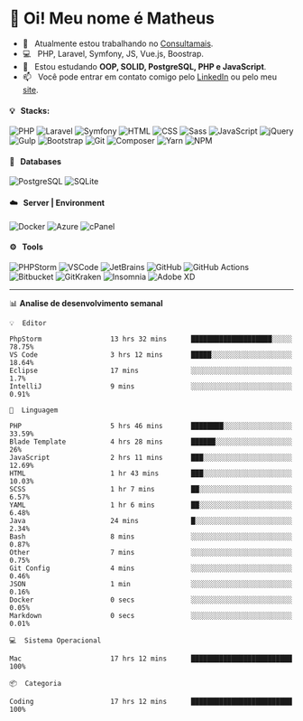 # 👋 Oi! Meu nome é Matheus

- 🔭 &nbsp; Atualmente estou trabalhando no [Consultamais](https://consultamais.com.br/).
- 💻 &nbsp; PHP, Laravel, Symfony, JS, Vue.js, Boostrap.
- 🌱 &nbsp; Estou estudando **OOP, SOLID, PostgreSQL, PHP e JavaScript**.
- 📫 &nbsp; Você pode entrar em contato comigo pelo [LinkedIn](https://www.linkedin.com/in/matheuscamargoxavier/) ou pelo meu [site](https://matheuscamargo.co).

#### 💡 &nbsp; Stacks:
![PHP](https://img.shields.io/badge/-PHP-777BB4?&logo=php&logoColor=FFFFFF)
![Laravel](https://img.shields.io/badge/-Laravel-FF2D20?&logo=laravel&logoColor=FFFFFF)
![Symfony](https://img.shields.io/badge/-Symfony-000000?&logo=symfony&logoColor=FFFFFF)
![HTML](https://img.shields.io/badge/-HTML-E34F26?&logo=html5&logoColor=FFFFFF)
![CSS](https://img.shields.io/badge/-CSS-1572B6?&logo=css3&logoColor=FFFFFF)
![Sass](https://img.shields.io/badge/-Sass-CC6699?&logo=sass&logoColor=FFFFFF)
![JavaScript](https://img.shields.io/badge/-JavaScript-F7DF1E?&logo=javascript&logoColor=FFFFFF)
![jQuery](https://img.shields.io/badge/-jQuery-0769AD?&logo=jquery&logoColor=FFFFFF)
![Gulp](https://img.shields.io/badge/-Gulp-CF4647?&logo=gulp&logoColor=FFFFFF)
![Bootstrap](https://img.shields.io/badge/-Bootstrap-7952B3?&logo=bootstrap&logoColor=FFFFFF)
![Git](https://img.shields.io/badge/-Git-F05032?&logo=git&logoColor=FFFFFF)
![Composer](https://img.shields.io/badge/-Composer-885630?&logo=composer&logoColor=FFFFFF)
![Yarn](https://img.shields.io/badge/-Yarn-2C8EBB?&logo=yarn&logoColor=FFFFFF)
![NPM](https://img.shields.io/badge/-npm-CB3837?&logo=npm&logoColor=FFFFFF)

#### 💾 &nbsp; Databases
![PostgreSQL](https://img.shields.io/badge/-PostgreSQL-336791?&logo=PostgreSQL&logoColor=FFFFFF)
![SQLite](https://img.shields.io/badge/-SQLite-003B57?&logo=SQLite&logoColor=FFFFFF)

#### ☁️ &nbsp; Server | Environment
![Docker](https://img.shields.io/badge/-Docker-2496ED?&logo=docker&logoColor=FFFFFF)
![Azure](https://img.shields.io/badge/-Azure-0089D6?&logo=microsoft%20azure&logoColor=FFFFFF)
![cPanel](https://img.shields.io/badge/-cPanel-FF6C2C?&logo=cpanel&logoColor=FFFFFF)

#### ⚙️ &nbsp; Tools
![PHPStorm](https://img.shields.io/badge/-PHPStorm-000000?&logo=PHPStorm&logoColor=FFFFFF)
![VSCode](https://img.shields.io/badge/-VSCode-007ACC?&logo=Visual%20Studio%20Code&logoColor=FFFFFF) 
![JetBrains](https://img.shields.io/badge/-JetBrains-000000?&logo=jetbrains&logoColor=FFFFFF) 
![GitHub](https://img.shields.io/badge/-GitHub-181717?&logo=github&logoColor=FFFFFF) 
![GitHub Actions](https://img.shields.io/badge/-GitHub%20Actions-181717?&logo=GitHub%20Actions&logoColor=FFFFFF) 
![Bitbucket](https://img.shields.io/badge/-Bitbucket-0052CC?&logo=bitbucket&logoColor=FFFFFF)
![GitKraken](https://img.shields.io/badge/-GitKraken-179287?&logo=GitKraken&logoColor=FFFFFF)
![Insomnia](https://img.shields.io/badge/-Insomnia-5849BE?&logo=Insomnia&logoColor=FFFFFF)
![Adobe XD](https://img.shields.io/badge/-Adobe%20XD-FF61F6?&logo=adobe%20xd&logoColor=FFFFFF) 
_______

📊  **Analise de desenvolvimento semanal**
```text
💡  Editor

PhpStorm                 13 hrs 32 mins      ████████████████████░░░░░     78.75%
VS Code                  3 hrs 12 mins       █████░░░░░░░░░░░░░░░░░░░░     18.64%
Eclipse                  17 mins             ░░░░░░░░░░░░░░░░░░░░░░░░░       1.7%
IntelliJ                 9 mins              ░░░░░░░░░░░░░░░░░░░░░░░░░      0.91%
```
```text
💬  Linguagem

PHP                      5 hrs 46 mins       ████████░░░░░░░░░░░░░░░░░     33.59%
Blade Template           4 hrs 28 mins       ██████░░░░░░░░░░░░░░░░░░░        26%
JavaScript               2 hrs 11 mins       ███░░░░░░░░░░░░░░░░░░░░░░     12.69%
HTML                     1 hr 43 mins        ███░░░░░░░░░░░░░░░░░░░░░░     10.03%
SCSS                     1 hr 7 mins         ██░░░░░░░░░░░░░░░░░░░░░░░      6.57%
YAML                     1 hr 6 mins         ██░░░░░░░░░░░░░░░░░░░░░░░      6.48%
Java                     24 mins             █░░░░░░░░░░░░░░░░░░░░░░░░      2.34%
Bash                     8 mins              ░░░░░░░░░░░░░░░░░░░░░░░░░      0.87%
Other                    7 mins              ░░░░░░░░░░░░░░░░░░░░░░░░░      0.75%
Git Config               4 mins              ░░░░░░░░░░░░░░░░░░░░░░░░░      0.46%
JSON                     1 min               ░░░░░░░░░░░░░░░░░░░░░░░░░      0.16%
Docker                   0 secs              ░░░░░░░░░░░░░░░░░░░░░░░░░      0.05%
Markdown                 0 secs              ░░░░░░░░░░░░░░░░░░░░░░░░░      0.01%
```
```text
💻  Sistema Operacional

Mac                      17 hrs 12 mins      █████████████████████████       100%
```
```text
📦  Categoria

Coding                   17 hrs 12 mins      █████████████████████████       100%
```
